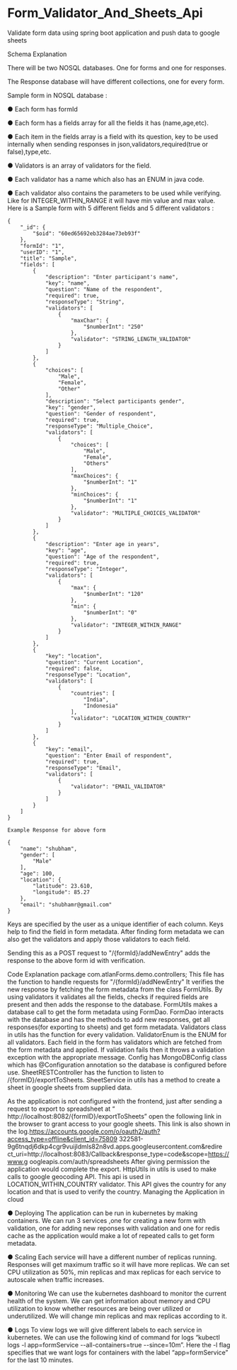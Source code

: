 # Form_Validator_And_Sheets_Api
Validate form data using spring boot application and push data to google sheets

Schema Explanation

There will be two NOSQL databases. One for forms and one for responses.

The Response database will have different collections, one for every form.

Sample form in NOSQL database :

● Each form has formId

● Each form has a fields array for all the fields it has (name,age,etc).

● Each item in the fields array is a field with its question, key to be used internally
when sending responses in json,validators,required(true or false),type,etc.

● Validators is an array of validators for the field.

● Each validator has a name which also has an ENUM in java code.

● Each validator also contains the parameters to be used while verifying. Like for
INTEGER_WITHIN_RANGE it will have min value and max value.
Here is a Sample form with 5 different fields and 5 different validators :

```
{
    "_id": {
        "$oid": "60ed65692eb3284ae73eb93f"
    },
    "formId": "1",
    "userID": "1",
    "title": "Sample",
    "fields": [
        {
            "description": "Enter participant's name",
            "key": "name",
            "question": "Name of the respondent",
            "required": true,
            "responseType": "String",
            "validators": [
                {
                    "maxChar": {
                        "$numberInt": "250"
                    },
                    "validator": "STRING_LENGTH_VALIDATOR"
                }
            ]
        },
        {
            "choices": [
                "Male",
                "Female",
                "Other"
            ],
            "description": "Select participants gender",
            "key": "gender",
            "question": "Gender of respondent",
            "required": true,
            "responseType": "Multiple_Choice",
            "validators": [
                {
                    "choices": [
                        "Male",
                        "Female",
                        "Others"
                    ],
                    "maxChoices": {
                        "$numberInt": "1"
                    },
                    "minChoices": {
                        "$numberInt": "1"
                    },
                    "validator": "MULTIPLE_CHOICES_VALIDATOR"
                }
            ]
        },
        {
            "description": "Enter age in years",
            "key": "age",
            "question": "Age of the respondent",
            "required": true,
            "responseType": "Integer",
            "validators": [
                {
                    "max": {
                        "$numberInt": "120"
                    },
                    "min": {
                        "$numberInt": "0"
                    },
                    "validator": "INTEGER_WITHIN_RANGE"
                }
            ]
        },
        {
            "key": "location",
            "question": "Current Location",
            "required": false,
            "responseType": "Location",
            "validators": [
                {
                    "countries": [
                        "India",
                        "Indonesia"
                    ],
                    "validator": "LOCATION_WITHIN_COUNTRY"
                }
            ]
        },
        {
            "key": "email",
            "question": "Enter Email of respondent",
            "required": true,
            "responseType": "Email",
            "validators": [
                {
                    "validator": "EMAIL_VALIDATOR"
                }
            ]
        }
    ]
}

Example Response for above form

{
    "name": "shubham",
    "gender": [
        "Male"
    ],
    "age": 100,
    "location": {
        "latitude": 23.610,
        "longitude": 85.27
    },
    "email": "shubhamr@gmail.com"
}
```
Keys are specified by the user as a unique identifier of each column. Keys help to find
the field in form metadata. After finding form metadata we can also get the validators
and apply those validators to each field.

Sending this as a POST request to "/{formId}/addNewEntry" adds the response to
the above form id with verification.

Code Explanation
package com.atlanForms.demo.controllers;
This file has the function to handle requests for "/{formId}/addNewEntry"
It verifies the new response by fetching the form metadata from the class
FormUtils. By using validators it validates all the fields, checks if required fields
are present and then adds the response to the database. FormUtils makes a
database call to get the form metadata using FormDao.
FormDao interacts with the database and has the methods to add new
responses, get all responses(for exporting to sheets) and get form metadata.
Validators class in utils has the function for every validation. ValidatorEnum is the
ENUM for all validators. Each field in the form has validators which are fetched
from the form metadata and applied. If validation fails then it throws a validation
exception with the appropriate message.
Config has MongoDBConfig class which has @Configuration annotation so the
database is configured before use.
SheetRESTController has the function to listen to /{formID}/exportToSheets.
SheetService in utils has a method to create a sheet in google sheets from
supplied data.

As the application is not configured with the frontend, just after sending a request
to export to spreadsheet at “ http://localhost:8082/{formID}/exportToSheets” open the
following link in the browser to grant access to your google sheets. This link is
also shown in the log.https://accounts.google.com/o/oauth2/auth?access_type=offline&client_id=75809
322581-9g6tnqdj6dkp4cgr9vuijldmls82n8vd.apps.googleusercontent.com&redire
ct_uri=http://localhost:8083/Callback&response_type=code&scope=https://www.g
oogleapis.com/auth/spreadsheets
After giving permission the application would complete the export.
HttpUtils in utils is used to make calls to google geocoding API. This api is used in
LOCATION_WITHIN_COUNTRY validator. This API gives the country for any location and that
is used to verify the country.
Managing the Application in cloud

● Deploying
The application can be run in kubernetes by making containers. We can run 3 services
,one for creating a new form with validation, one for adding new reponses with
validation and one for redis cache as the application would make a lot of repeated calls
to get form metadata.

● Scaling
Each service will have a different number of replicas running. Responses will get
maximum traffic so it will have more replicas. We can set CPU utilization as 50%, min
replicas and max replicas for each service to autoscale when traffic increases.

● Monitoring
We can use the kubernetes dashboard to monitor the current health of the
system. We can get information about memory and CPU utilization to know
whether resources are being over utilized or underutilized. We will change min
replicas and max replicas according to it.

● Logs
To view logs we will give different labels to each service in kubernetes. We can
use the following kind of command for logs
“kubectl logs -l app=formService --all-containers=true --since=10m”. Here the -l
flag specifies that we want logs for containers with the label “app=formService”
for the last 10 minutes.
